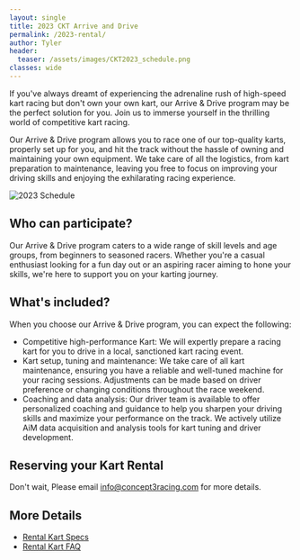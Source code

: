 ```yaml
---
layout: single
title: 2023 CKT Arrive and Drive
permalink: /2023-rental/
author: Tyler
header:
  teaser: /assets/images/CKT2023_schedule.png
classes: wide
---
```


If you've always dreamt of experiencing the adrenaline rush of high-speed kart racing but don't own your own kart, our Arrive & Drive program may be the perfect solution for you.
Join us to immerse yourself in the thrilling world of competitive kart racing.

Our Arrive & Drive program allows you to race one of our top-quality karts, properly set up for you, and hit the track without the hassle of owning and maintaining your own equipment.
We take care of all the logistics, from kart preparation to maintenance, leaving you free to focus on improving your driving skills and enjoying the exhilarating racing experience.

![2023 Schedule]({{site.url}}/assets/images/CKT2023_schedule.png)

## Who can participate?

Our Arrive & Drive program caters to a wide range of skill levels and age groups, from beginners to seasoned racers.
Whether you're a casual enthusiast looking for a fun day out or an aspiring racer aiming to hone your skills, we're here to support you on your karting journey.

## What's included?

When you choose our Arrive & Drive program, you can expect the following:

- Competitive high-performance Kart: We will expertly prepare a racing kart for you to drive in a local, sanctioned kart racing event.
- Kart setup, tuning and maintenance: We take care of all kart maintenance, ensuring you have a reliable and well-tuned machine for your racing sessions.  Adjustments can be made based on driver preference or changing conditions throughout the race weekend.
- Coaching and data analysis: Our driver team is available to offer personalized coaching and guidance to help you sharpen your driving skills and maximize your performance on the track.  We actively utilize AiM data acquisition and analysis tools for kart tuning and driver development.

## Reserving your Kart Rental

Don't wait,
Please email [info@concept3racing.com](info@concept3racing.com) for more details.

## More Details

* [Rental Kart Specs](/kart_specs/)
* [Rental Kart FAQ](/faq/)
